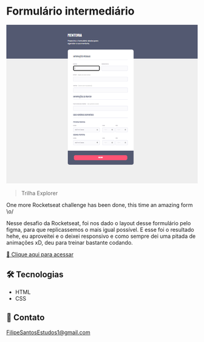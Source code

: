 # Formulário intermediário

![preview](./.github/preview.png)

> Trilha Explorer

One more Rocketseat challenge has been done, this time an amazing form \o/

Nesse desafio da Rocketseat, foi nos dado o layout desse formulário pelo figma, para que replicassemos o mais igual possível. E esse foi o resultado hehe, eu aproveitei e o deixei responsivo e como sempre dei uma pitada de animações xD, deu para treinar bastante codando. 

[🔗 Clique aqui para acessar](https://filipesantos07.github.io/Rocketseat-desafio-formulario-intermediario/)

## 🛠️ Tecnologias

- HTML
- CSS

## 💛 Contato

FilipeSantosEstudos1@gmail.com
